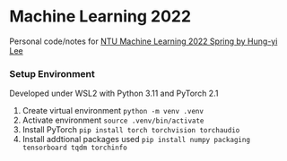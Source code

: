 # Machine Learning 2022

Personal code/notes for [NTU Machine Learning 2022 Spring by Hung-yi Lee](https://speech.ee.ntu.edu.tw/~hylee/ml/2022-spring.php)

### Setup Environment

Developed under WSL2 with Python 3.11 and PyTorch 2.1
1. Create virtual environment `python -m venv .venv`
2. Activate environment `source .venv/bin/activate`
3. Install PyTorch `pip install torch torchvision torchaudio`
4. Install addtional packages used `pip install numpy packaging tensorboard tqdm torchinfo`

